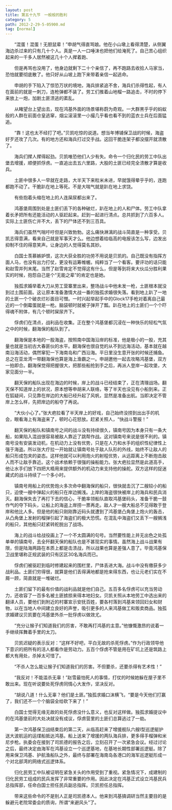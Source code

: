 ```yaml
---
layout: post
title: 第五十九节　一般般的胜利
category: 5
path: 2012-2-29-5-05900.md
tag: [normal]
---
```


　　“混蛋！混蛋！无胆鼠辈！”申胡气得直骂娘。他在小山墩上看得清楚，从侧翼海边杀过来的只有几十个人。真是一人一口唾沫也把他们给淹死了。自己苦心组织起来的一千多人居然被这几十个人撵着跑、

　　但是再骂也没用了，他身边就剩下二十个亲信了，再不跑路去收拾人马家当，恐怕就要彻底散了。他只好从山坡上跑下来带着亲信一起逃命。

　　申胡的手下陷入了惊恐万状的境地，海兵排紧追不舍，海兵们杀得性起，有人在面前的就是一刺刀，连枪弹都不装了。劳工们推着山地榴一路追击，不时的停下来放上一炮，加剧土匪溃逃的紊乱。

　　从睹望台上望出去，现在鸿基外面的场景堪称蔚为奇观。一大群黑乎乎的蚂蚁般的人群在前面仓皇逃窜，烟尘滚滚里一小撮几乎看也看不到的蓝衣士兵在后面猛追。

　　“靠！这也太不经打了吧。”贝凯吃惊的说道。想当年博铺保卫战的时候，海盗好歹还攻了几次。有的地方还和海兵打过交手战。这回干脆连架子都没摆开就溃散了。

　　海兵们撵人撵得起劲。贝凯唯恐他们人少有失。命令一个归化民的劳工中队出堡去增援，顺便抓俘虏。一直追出去五六里路，大股的土匪已经完全溃散才算是收兵。

　　土匪中很多人一早就在走路，大半天下来粒米未进，早就饿得晕乎乎的，连跑都跑不动了。干脆趴在地上等死。不是大喘气就是趴在地上求饶。

　　有些抱着头缩在地上的人连屎尿都出来了。

　　鸿基堡周围到处是土匪们丢下的各种破烂，趴在地上的人和尸体。劳工中队拿着长矛把所有还能活动的人驱赶起来。赶到一起进行清点。总共抓到了六百多人。实际上土匪伤亡并不大，丢下的尸体还不到三百具。

　　海兵们虽然气喘吁吁但是兴致勃勃。这么痛快淋漓的战斗简直是一种享受。贝凯志得意满，看来自己就是军事天才么。他边想着给临高的电报该怎么写，边发出抑制不住的得意笑声。让身边的人觉得莫名其妙。

　　白国士羡慕嫉妒恨，这次大获全胜的功劳不用说是贝凯的。自己既没有指挥方面人马，也没有出力打仗，更没有运筹帷幄。纯粹当了一个看客。要评功的话只能和赵雪并列末尾。当然了赵雪肯定不觉得这有什么，但是等到将来大伙瓜分胜利果实的时候，抱怨自己是个“无能之辈”的肯定也是她。

　　独孤求婚举着大刀从劳工营寨里出来，整场战斗中他未发一枪，土匪根本就没到过土围前面。这让原本准备激情大战一番的独孤求婚很失落。看到地上趴了一地的土匪一个个破衣烂衫面目可憎。一时兴起举起手中的Glock17手枪对着离自己最近的一个倒霉蛋就是一枪。脑袋顿时就被子弹开了瓢。趴在地上的土匪们一个个吓得魂不附体，有几个顿时屎尿齐下。

　　俘虏们在清点，战利品在收集。正在整个鸿基堡都沉浸在一种快乐的轻松气氛之中的时候，翻海保的船队到了。

　　翻海保是本地的一股海盗，按照南中国海沿岸的标准，他是极小的一股，充其量也就是当初古大春匪伙的水平。翻海保也很自觉的从不到远海活动，基本就在越南沿海活动，偶然窜犯一下海南岛和广西沿海。平日里没生意开张的时候还捕鱼。总之在亚龙湾一带翻海保也算是海上渔霸之一。申胡邀他一起去攻略鸿基堡，双方一拍即合。翻海保觉得把握很大，把那些船抢到手之后，再派人登岸一起攻堡，大家见面分一半。

　　翻天保的船队出现在海边的时候，岸上的战斗已经结束了，正在清理战场。翻天保不知道岸上的状况，原本想等申胡来人联络，等了半天也没见有小船到来。正在狐疑间，只见靠在岸边的大船已经升起了风帆，显然是准备出航。当即决定不管岸上怎么样，先把岸边的船夺了再说。

　　“大伙小心了。”张大疤拉看了半天岸上的好戏，自己始终没捞到出出手的机会，眼看海上有海盗来了，顿时心花怒放。赶紧关照人，“快战斗警报！”

　　翻天保的船队和镇南号之间的战斗没有持续很久，镇南号因为本身只有一条大船，如果陷入混战很容易被敌人靠近了跳帮作战。这对镇南号来说是很不利的。镇南号没有安装发动机，在机动力上没有优势，只是在人力和水手的组织性纪律性上强于海盗。所以张大疗拉一开始就让镇南号处于敌人队形的外线，始终不让敌人的船只形成包夹的姿态。这样他就可以利用炮火的射程优势，从远距离上不断炮击敌人而不让敌手靠近。这个战术依赖于很强的操船能力。张大疤拉显然是此道高手，他让水手们放下四把大梧用来提供额外的机动力来支持他的操舵。双方这样的捉迷藏式的战斗持续了一个多小时。

　　镇南号用船上的优势炮火多次命中翻海保的船只，很快就击沉了二艘较小的船只，迫使一艘中弹起火的船只在岸边搁浅。上岸的海盗很快被岸上的海兵和民兵消灭。翻海保失去了再打下去的信心，干脆率领船队直取鸿基堡码头，准备干脆一鼓作气的夺下码头，让船上的海盗上岸捞一票再走。敌人才一艘大船总不见得敢于登岸和他比人多。但是他的船只刚刚靠近码头就遭到了鸿基堡凸角堡上炮火的轰击，从凸角堡上发射的榴弹引起了海盗们的极大恐慌。在混乱中海盗们又丢下一艘搁浅的船只，其他船只赶紧转舵脱出了战场。

　　海上的战斗给战役画上了一个不太圆满的句号。当然要性能上并无出色之处孤单单的镇南号，去全歼翻天保的船队也是不甚现实的事情。虽然海上战斗战果有限，但是陆海两路在本质上都是击溃战，所以战果也算是差强人意了。毕竟鸿基保卫战里堪称正规武装的只有区区30名海兵而已。

　　俘虏们被驱赶到临时修建起来的围栏里，尸体丢进大海。战斗中没有缴获多少战利品。土匪们穷得很，就算是他们丢得满地都是抢来得东西，也让元老们实在不屑一顾，简直就是一堆破烂。

　　土匪们留下的最有价值的战利品就是他们自己。五百多名俘虏可以充当劳动力，还收容了一百多名被土匪掳掠来得本地妇女。贝凯关照从本地劳工中选出来的翻译人员，要他们到附近的村寨宣示安抚百姓，要各村落到鸿基来领回妇女和财物，以在当地人中间建立良好的声誉，吸引更多的人来鸿基做工和贩卖商品。独孤求婚建议贝凯要在鸿基堡外杀一批俘虏以做效尤。

　　“充分让猴子们知道我们的厉害，不敢再打鸿基的主意。”他慷慨激昂的说着一手继续挥舞着手里的太刀。

　　贝凯迟疑的表示反对：“这样不好吧，平白无故的杀死俘虏。”作为行政领导他下意识的把所有的活人都看作是劳动力。五百个俘虏不管是用在矿坑上还是筑路上都大有用处，杀掉太可惜了。

　　“不杀人怎么能让猴子们知道我们的厉害。不但要杀，还要杀得有艺术性！”

　　“我反对！不能滥杀无辜！”赵雪最怕死人的事情，打仗的时候她躲在屋子里不敢出来。现在听说要处死俘虏同情心大发作，坚决反对。

　　“胡说八道！什么无辜？他们是土匪。”独孤求婚口沫横飞，“要是今天他们打赢了，我们还不一个个脑袋全给砍下来了！”

　　白国士觉得无缘无故的处死俘虏没什么意义，也反对这样做。独孤求婚提议中的在鸿基堡前的大处决就没有成议，俘虏营里的土匪们总算逃过了一劫。

　　第一次鸿基保卫战结束后的第二天，从临高赶来了增援舰队六艘I型巡逻艇护送大波航运的运煤船抵达鸿基。船上送来了增援的两队海兵排，更多得手榴弹和米尼步枪。执委会在接到了司凯德的报告之后，立刻召开了一次紧急会议。经过讨论之后，最终决定由海军在鸿基设立一个巡逻基地，在基地长期性部署巡逻艇。除了用来保卫鸿基、护航渔船队之外，最终与部署在海南岛各港口的海军巡逻艇形成一个对北部湾的网络式巡逻体系。

　　归化民劳工中队被证明在紧急关头的作用受到了重视。紧急情况下，成建制的归化民劳工组成的民兵发挥了非常重要的作用。因此决定在鸿基正式设立鸿基民兵总指挥部，任命白国士担任民兵副总指挥。贝凯担任总指挥。

　　带来这些命令的不是别人正是司凯德本人。他来到鸿基搞调研当然主要目的是躲避元老院常委会的质询，所谓“来避风头”了。
